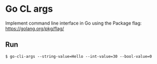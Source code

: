 # Go CL args

Implement command line interface in Go using the Package flag:
https://golang.org/pkg/flag/

## Run
    $ go-cli-args --string-value=Hello --int-value=30 --bool-value=0
